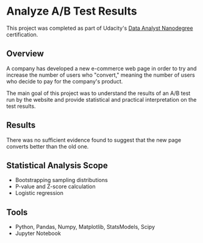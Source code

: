 # Analyze A/B Test Results
This project was completed as part of Udacity's [Data Analyst Nanodegree](https://eu.udacity.com/course/data-analyst-nanodegree--nd002) certification.

## Overview
A company has developed a new e-commerce web page in order to try and increase the number of users who "convert," meaning the number of users who decide to pay for the company's product.

The main goal of this project was to understand the results of an A/B test run by the website and provide statistical and practical interpretation on the test results.

## Results
There was no sufficient evidence found to suggest that the new page converts better than the old one.

## Statistical Analysis Scope
- Bootstrapping sampling distributions
- P-value and Z-score calculation
- Logistic regression

## Tools
- Python, Pandas, Numpy, Matplotlib, StatsModels, Scipy
- Jupyter Notebook

